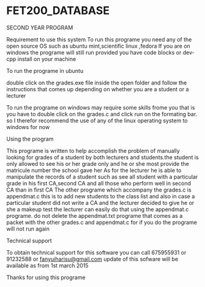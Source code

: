# FET200_DATABASE
SECOND YEAR PROGRAM

Requirement to use this system 
To run this programe you need any of the open source OS such as ubuntu mint,scientific
linux ,fedora 
If you are on windows the programe will still run provided you have code blocks
or dev-cpp install on your machine 

To run the programe in ubuntu

double click on the grades.exe file inside the open folder
and follow the instructions that comes up depending on whether you are a student or a lecturer

To run the programe on windows may require some skills frome you that is you have to double click on the grades.c 
and click run on the formating bar.
so I therefor recommend the use of any of the linux operating system to windows for now 

Using the program

This programe is written to help accomplish the problem of manually looking for 
grades of a student by both lecturers and students.the student is only allowed
to see his or her grade only and he or she most provide the matricule number the
school gave her
As for the lecturer he is able to manipulate the records of a student such as 
see all student with a particular grade in his first CA,second CA and all those who perform 
well in second CA than in first CA 
The other programe which accompany the grades.c is appendmat.c this is to add new 
students to the class list and also in case a particular student did not write a 
CA and the lecturer decided to give he or she a makeup test the lecturer can 
easily do that using the appendmat.c programe.
do not delete the appendmat.txt programe that comes as a packet with the other 
grades.c and appendmat.c for if you do the programe will not run again

Technical support 

To obtain technical support for this software you can call 675955931 or 91232588
or fanyuiharisu@gmail.com
update of this sofware will be available as from 1st march 2015

Thanks for using this programe
